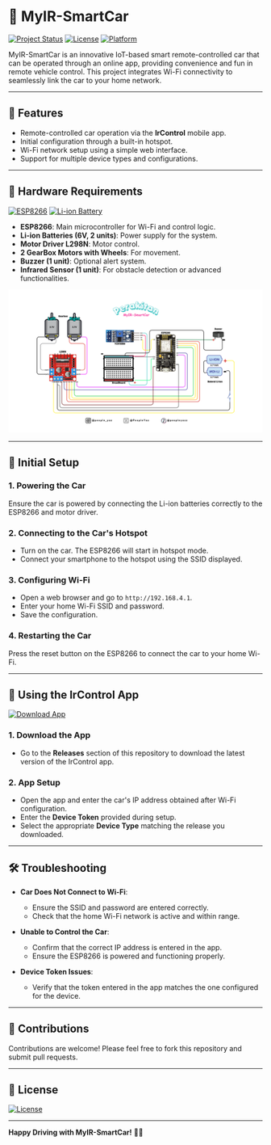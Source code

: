 # 🌟 MyIR-SmartCar

[![Project Status](https://img.shields.io/badge/Project-Active-brightgreen?style=for-the-badge)](https://github.com/your-repo) [![License](https://img.shields.io/badge/License-MIT-blue?style=for-the-badge)](LICENSE) [![Platform](https://img.shields.io/badge/Platform-IoT-orange?style=for-the-badge)](https://www.espressif.com/en/products/socs/esp8266)

MyIR-SmartCar is an innovative IoT-based smart remote-controlled car that can be operated through an online app, providing convenience and fun in remote vehicle control. This project integrates Wi-Fi connectivity to seamlessly link the car to your home network.

---

## 🚗 **Features**

- Remote-controlled car operation via the **IrControl** mobile app.
- Initial configuration through a built-in hotspot.
- Wi-Fi network setup using a simple web interface.
- Support for multiple device types and configurations.

---

## 🧰 **Hardware Requirements**

[![ESP8266](https://img.shields.io/badge/ESP8266-Supported-blue?style=for-the-badge)](https://www.espressif.com/en/products/socs/esp8266) [![Li-ion Battery](https://img.shields.io/badge/Battery-Li--ion%206V-red?style=for-the-badge)](https://example.com)

- **ESP8266**: Main microcontroller for Wi-Fi and control logic.
- **Li-ion Batteries (6V, 2 units)**: Power supply for the system.
- **Motor Driver L298N**: Motor control.
- **2 GearBox Motors with Wheels**: For movement.
- **Buzzer (1 unit)**: Optional alert system.
- **Infrared Sensor (1 unit)**: For obstacle detection or advanced functionalities.

![image](https://raw.githubusercontent.com/DiazIrfandi/MyIR-SmartCar/refs/heads/main/SmartCar.png)

---

## 🚀 **Initial Setup**

### 1. **Powering the Car**
Ensure the car is powered by connecting the Li-ion batteries correctly to the ESP8266 and motor driver.

### 2. **Connecting to the Car's Hotspot**
- Turn on the car. The ESP8266 will start in hotspot mode.
- Connect your smartphone to the hotspot using the SSID displayed.

### 3. **Configuring Wi-Fi**
- Open a web browser and go to `http://192.168.4.1`.
- Enter your home Wi-Fi SSID and password.
- Save the configuration.

### 4. **Restarting the Car**
Press the reset button on the ESP8266 to connect the car to your home Wi-Fi.

---

## 📱 **Using the IrControl App**

[![Download App](https://img.shields.io/badge/Download-IrControl-blue?style=for-the-badge)](https://github.com/DiazIrfandi/MyIR-SmartCar/releases/tag/v1.0.0)

### 1. **Download the App**
- Go to the **Releases** section of this repository to download the latest version of the IrControl app.

### 2. **App Setup**
- Open the app and enter the car's IP address obtained after Wi-Fi configuration.
- Enter the **Device Token** provided during setup.
- Select the appropriate **Device Type** matching the release you downloaded.

---

## 🛠️ **Troubleshooting**

- **Car Does Not Connect to Wi-Fi**:
  - Ensure the SSID and password are entered correctly.
  - Check that the home Wi-Fi network is active and within range.

- **Unable to Control the Car**:
  - Confirm that the correct IP address is entered in the app.
  - Ensure the ESP8266 is powered and functioning properly.

- **Device Token Issues**:
  - Verify that the token entered in the app matches the one configured for the device.

---

## 🤝 **Contributions**
Contributions are welcome! Please feel free to fork this repository and submit pull requests.

---

## 📜 **License**
[![License](https://img.shields.io/badge/License-MIT-green?style=for-the-badge)](LICENSE)

---

**Happy Driving with MyIR-SmartCar!** 🚗✨

